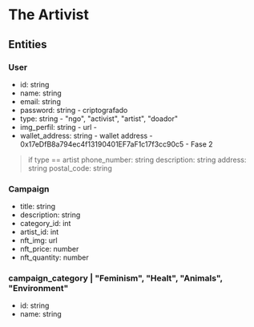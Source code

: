 # The Artivist

## Entities

### User 

- id: string
- name: string
- email: string
- password: string - criptografado
- type: string - "ngo", "activist", "artist", "doador"
- img_perfil: string - url - 
- wallet_address: string - wallet address - 0x17eDfB8a794ec4f13190401EF7aF1c17f3cc90c5 - Fase 2

> if type == artist
phone_number: string
description: string
address: string
postal_code: string

### Campaign

- title: string
- description: string
- category_id: int
- artist_id: int
- nft_img: url
- nft_price: number
- nft_quantity: number

### campaign_category | "Feminism", "Healt", "Animals", "Environment"

- id: string
- name: string


